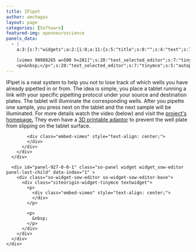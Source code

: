 ```yaml
---
title: IPipet
author: amchagas
layout: page
categories: [Software]
featured-img: openneuroscience
panels_data:
  - |
    a:3:{s:7:"widgets";a:2:{i:0;a:11:{s:5:"title";s:0:"";s:4:"text";s:701:"IPipet is a neat system to help you not to lose track of which wells you have already pipetted in or from. The idea is simple, you place a tablet running a link with your specific pipetting protocol under your source and destination plates. The tablet will illuminate the corresponding wells. After you pipette one sample, you press next on the tablet and the next sample will be illuminated. For more details watch the video (below) and visit the <a href="http://ipipet.teamerlich.org/usage">project's homepage.</a> They even have a <a href="http://www.thingiverse.com/thing:339588">3D printable adaptor</a> to prevent the well plate from slipping on the tablet surface.

    [vimeo 90988265 w=500 h=281]";s:20:"text_selected_editor";s:7:"tinymce";s:5:"autop";b:1;s:12:"_sow_form_id";s:32:"18064569245b3f46eb748f9576108613";s:19:"_sow_form_timestamp";s:0:"";s:21:"user-restriction-type";s:1:"1";s:48:"wpfront-user-role-editor-widget-permissions-data";a:1:{s:4:"type";i:1;}s:14:"csb_visibility";a:3:{s:6:"action";s:4:"show";s:10:"conditions";a:13:{s:5:"guest";a:0:{}s:4:"date";a:0:{}s:5:"roles";a:0:{}s:9:"pagetypes";a:0:{}s:9:"posttypes";a:0:{}s:10:"membership";a:0:{}s:11:"membership2";a:0:{}s:7:"prosite";a:0:{}s:7:"pt-post";a:0:{}s:7:"pt-page";a:0:{}s:12:"tax-category";a:0:{}s:12:"tax-post_tag";a:0:{}s:15:"tax-post_format";a:0:{}}s:6:"always";b:1;}s:9:"csb_clone";a:2:{s:5:"group";i:5;s:5:"state";s:2:"ok";}s:11:"panels_info";a:7:{s:5:"class";s:31:"SiteOrigin_Widget_Editor_Widget";s:3:"raw";b:0;s:4:"grid";i:0;s:4:"cell";i:0;s:2:"id";i:0;s:9:"widget_id";s:36:"96e5bbc6-73d7-4acf-becc-8217b416ed5e";s:5:"style";a:1:{s:18:"background_display";s:4:"tile";}}}i:1;a:11:{s:5:"title";s:0:"";s:4:"text";s:47:"<p>https://vimeo.com/90988265</p>
    <p>&nbsp;</p>";s:20:"text_selected_editor";s:7:"tinymce";s:5:"autop";b:1;s:12:"_sow_form_id";s:32:"20331783445b3f46f92c2a8338032293";s:19:"_sow_form_timestamp";s:13:"1530873614797";s:21:"user-restriction-type";s:1:"1";s:48:"wpfront-user-role-editor-widget-permissions-data";a:1:{s:4:"type";i:1;}s:14:"csb_visibility";a:3:{s:6:"action";s:4:"show";s:10:"conditions";a:13:{s:5:"guest";a:0:{}s:4:"date";a:0:{}s:5:"roles";a:0:{}s:9:"pagetypes";a:0:{}s:9:"posttypes";a:0:{}s:10:"membership";a:0:{}s:11:"membership2";a:0:{}s:7:"prosite";a:0:{}s:7:"pt-post";a:0:{}s:7:"pt-page";a:0:{}s:12:"tax-category";a:0:{}s:12:"tax-post_tag";a:0:{}s:15:"tax-post_format";a:0:{}}s:6:"always";b:1;}s:9:"csb_clone";a:2:{s:5:"group";i:6;s:5:"state";s:2:"ok";}s:11:"panels_info";a:7:{s:5:"class";s:31:"SiteOrigin_Widget_Editor_Widget";s:3:"raw";b:0;s:4:"grid";i:0;s:4:"cell";i:0;s:2:"id";i:1;s:9:"widget_id";s:36:"cb33d384-72c2-480b-8401-6b66c17f982d";s:5:"style";a:1:{s:18:"background_display";s:4:"tile";}}}}s:5:"grids";a:1:{i:0;a:2:{s:5:"cells";i:1;s:5:"style";a:0:{}}}s:10:"grid_cells";a:1:{i:0;a:4:{s:4:"grid";i:0;s:5:"index";i:0;s:6:"weight";i:1;s:5:"style";a:0:{}}}}
---
```

<div id="pl-927"  class="panel-layout" >
  <div id="pg-927-0"  class="panel-grid panel-no-style" >
    <div id="pgc-927-0-0"  class="panel-grid-cell" >
      <div id="panel-927-0-0-0" class="so-panel widget widget_sow-editor panel-first-child" data-index="0" >
        <div class="so-widget-sow-editor so-widget-sow-editor-base">
          <div class="siteorigin-widget-tinymce textwidget">
            <p>
              IPipet is a neat system to help you not to lose track of which wells you have already pipetted in or from. The idea is simple, you place a tablet running a link with your specific pipetting protocol under your source and destination plates. The tablet will illuminate the corresponding wells. After you pipette one sample, you press next on the tablet and the next sample will be illuminated. For more details watch the video (below) and visit the <a href="http://ipipet.teamerlich.org/usage">project's homepage.</a> They even have a <a href="http://www.thingiverse.com/thing:339588">3D printable adaptor</a> to prevent the well plate from slipping on the tablet surface.
            </p>

            <div class="embed-vimeo" style="text-align: center;">
            </div>
          </div>
        </div>
      </div>

      <div id="panel-927-0-0-1" class="so-panel widget widget_sow-editor panel-last-child" data-index="1" >
        <div class="so-widget-sow-editor so-widget-sow-editor-base">
          <div class="siteorigin-widget-tinymce textwidget">
            <p>
              <div class="embed-vimeo" style="text-align: center;">
              </div>
            </p>

            <p>
              &nbsp;
            </p>
          </div>
        </div>
      </div>
    </div>
  </div>
</div>
